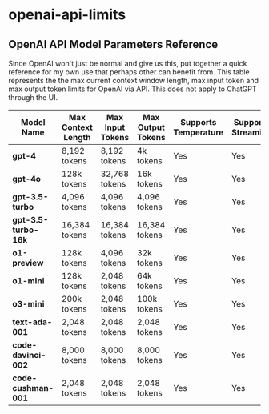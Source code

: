 # openai-api-limits
## OpenAI API Model Parameters Reference
Since OpenAI won't just be normal and give us this, put together a quick reference for my own use that perhaps other can benefit from. This table represents the the max current context window length, max input token and max output token limits for OpenAI via API. This does not apply to ChatGPT through the UI.


| Model Name          | Max Context Length | Max Input Tokens | Max Output Tokens | Supports Temperature | Supports Streaming |
|---------------------|--------------------|------------------|-------------------|----------------------|--------------------|
| **gpt-4**           | 8,192 tokens       | 8,192 tokens     | 4k tokens      | Yes                  | Yes                |
| **gpt-4o**       | 128k tokens      | 32,768 tokens    | 16k tokens     | Yes                  | Yes                |
| **gpt-3.5-turbo**   | 4,096 tokens       | 4,096 tokens     | 4,096 tokens      | Yes                  | Yes                |
| **gpt-3.5-turbo-16k**| 16,384 tokens      | 16,384 tokens    | 16,384 tokens     | Yes                  | Yes                |
| **o1-preview**| 128k tokens       | 4,096 tokens     | 32k tokens      | Yes                  | Yes                |
| **o1-mini**  | 128k tokens       | 2,048 tokens     | 64k tokens      | Yes                  | Yes                |
| **o3-mini**| 200k tokens       | 2,048 tokens     | 100k tokens      | Yes                  | Yes                |
| **text-ada-001**    | 2,048 tokens       | 2,048 tokens     | 2,048 tokens      | Yes                  | Yes                |
| **code-davinci-002**| 8,000 tokens       | 8,000 tokens     | 8,000 tokens      | Yes                  | Yes                |
| **code-cushman-001**| 2,048 tokens       | 2,048 tokens     | 2,048 tokens      | Yes                  | Yes                |
